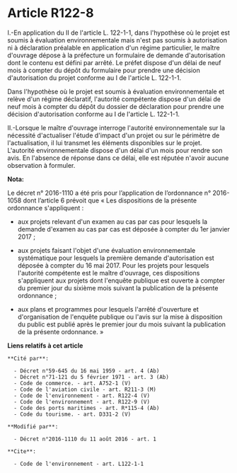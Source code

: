 # Article R122-8

I.-En application du II de l'article L. 122-1-1, dans l'hypothèse où le projet est soumis à évaluation environnementale mais
n'est pas soumis à autorisation ni à déclaration préalable en application d'un régime particulier, le maître d'ouvrage dépose
à la préfecture un formulaire de demande d'autorisation dont le contenu est défini par arrêté. Le préfet dispose d'un délai
de neuf mois à compter du dépôt du formulaire pour prendre une décision d'autorisation du projet conforme au I de l'article
L. 122-1-1. 

Dans l'hypothèse où le projet est soumis à évaluation environnementale et relève d'un régime déclaratif, l'autorité
compétente dispose d'un délai de neuf mois à compter du dépôt du dossier de déclaration pour prendre une décision
d'autorisation conforme au I de l'article L. 122-1-1. 

II.-Lorsque le maître d'ouvrage interroge l'autorité environnementale sur la nécessité d'actualiser l'étude d'impact d'un
projet ou sur le périmètre de l'actualisation, il lui transmet les éléments disponibles sur le projet. L'autorité
environnementale dispose d'un délai d'un mois pour rendre son avis. En l'absence de réponse dans ce délai, elle est réputée
n'avoir aucune observation à formuler.

**Nota:**

Le décret n° 2016-1110 a été pris pour l’application de l’ordonnance n° 2016-1058 dont l’article 6 prévoit que « Les
dispositions de la présente ordonnance s'appliquent : 

- aux projets relevant d'un examen au cas par cas pour lesquels la demande d'examen au cas par cas est déposée à compter du
1er janvier 2017 ; 

- aux projets faisant l'objet d'une évaluation environnementale systématique pour lesquels la première demande d'autorisation
est déposée à compter du 16 mai 2017. Pour les projets pour lesquels l'autorité compétente est le maître d'ouvrage, ces
dispositions s'appliquent aux projets dont l'enquête publique est ouverte à compter du premier jour du sixième mois suivant
la publication de la présente ordonnance ; 

- aux plans et programmes pour lesquels l'arrêté d'ouverture et d'organisation de l'enquête publique ou l'avis sur la mise à
disposition du public est publié après le premier jour du mois suivant la publication de la présente ordonnance. »

**Liens relatifs à cet article**

	**Cité par**:

	  - Décret n°59-645 du 16 mai 1959 - art. 4 (Ab)
	  - Décret n°71-121 du 5 février 1971 - art. 3 (Ab)
	  - Code de commerce. - art. A752-1 (V)
	  - Code de l'aviation civile - art. R211-3 (M)
	  - Code de l'environnement - art. R122-4 (V)
	  - Code de l'environnement - art. R122-9 (V)
	  - Code des ports maritimes - art. R*115-4 (Ab)
	  - Code du tourisme. - art. D331-2 (V)

	**Modifié par**:

	  - Décret n°2016-1110 du 11 août 2016 - art. 1

	**Cite**:

	  - Code de l'environnement - art. L122-1-1
